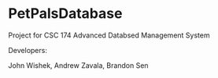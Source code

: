# PetPalsDatabase
Project for CSC 174 Advanced Databsed Management System

Developers:

John Wishek, Andrew Zavala, Brandon Sen
